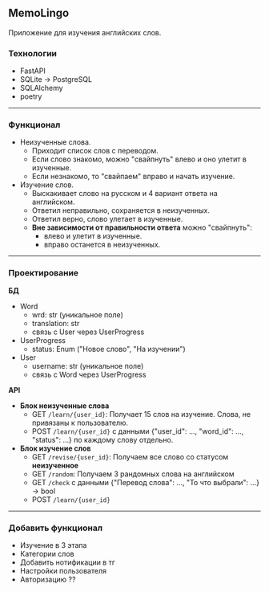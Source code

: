 ## MemoLingo
Приложение для изучения английских слов.
### Технологии
- FastAPI
- SQLite -> PostgreSQL
- SQLAlchemy
- poetry
***
### Функционал

- Неизученные слова.
    - Приходит список слов c переводом.
    - Если слово знакомо, можно "свайпнуть" влево и оно улетит в изученные.
    - Если незнакомо, то "свайпаем" вправо и начать изучение.
- Изучение слов.
    - Выскакивает слово на русском и 4 вариант ответа на английском. 
    - Ответил неправильно, сохраняется в неизученных.
    - Ответил верно, слово улетает в изученные. 
    - **Вне зависимости от правильности ответа** можно "свайпнуть":
      - влево и улетит в изученные.
      - вправо останется в неизученных.
***
### Проектирование

**БД**
- Word
  - wrd: str (уникальное поле)
  - translation: str
  - связь с User через UserProgress
- UserProgress
  - status: Enum ("Новое слово", "На изучении")
- User
    - username: str (уникальное поле)
    - связь с Word через UserProgress

**API**

- **Блок неизученные слова**
  - GET `/learn/{user_id}`: Получает 15 слов на изучение. Слова, не привязаны к пользователю.
  - POST `/learn/{user_id}` с данными {"user_id": ..., "word_id": ..., "status": ...} по каждому слову отдельно.
- **Блок изучение слов**
  - GET `/revise/{user_id}`: Получаем все слово со статусом **неизученное**
  - GET `/random`: Получаем 3 рандомных слова на английском
  - GET `/check` с данными {"Перевод слова": ..., "То что выбрали": ...} -> bool 
  - POST `/learn/{user_id}`
***
### Добавить функционал

- Изучение в 3 этапа
- Категории слов
- Добавить нотификации в тг
- Настройки пользователя
- Авторизацию ??


